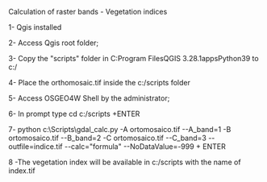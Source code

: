 Calculation of raster bands - Vegetation indices

1- Qgis installed

2- Access Qgis root folder;

3- Copy the "scripts" folder in C:Program FilesQGIS 3.28.1appsPython39 to c:/

4- Place the orthomosaic.tif inside the c:/scripts folder

5- Access OSGEO4W Shell by the administrator;

6- In prompt type cd c:/scripts +ENTER

7- python c:\Scripts\gdal_calc.py -A ortomosaico.tif --A_band=1 -B ortomosaico.tif --B_band=2 -C ortomosaico.tif --C_band=3 --outfile=indice.tif 
--calc="formula" --NoDataValue=-999 + ENTER

8 -The vegetation index will be available in c:/scripts with the name of index.tif
